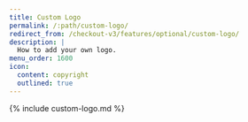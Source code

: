 ```yaml
---
title: Custom Logo
permalink: /:path/custom-logo/
redirect_from: /checkout-v3/features/optional/custom-logo/
description: |
  How to add your own logo.
menu_order: 1600
icon:
  content: copyright
  outlined: true
---
```


{% include custom-logo.md %}
